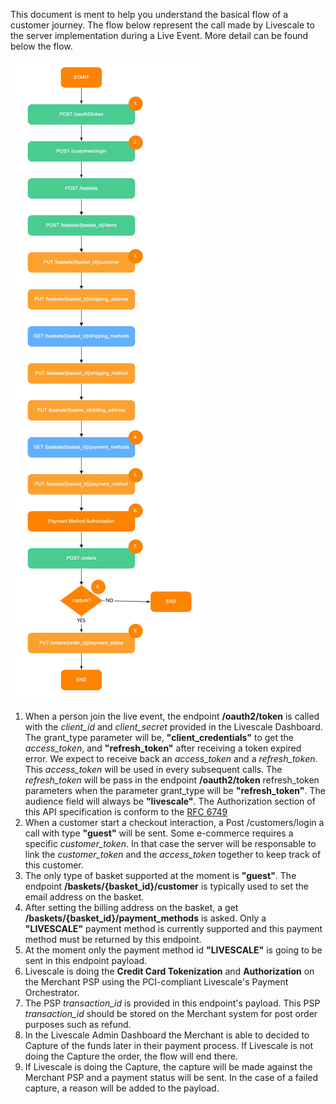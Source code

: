 This document is ment to help you understand the basical flow of a customer journey. The flow below represent the call made by Livescale to the server implementation during a Live Event. More detail can be found below the flow. 

![Livescale Shopping API Basic Flow](images/Livescale_Shopping_API_Basic_Flow.jpg)

1. When a person join the live event, the endpoint **/oauth2/token** is called with the *client_id* and *client_secret* provided in the Livescale Dashboard. The grant_type parameter will be, **"client_credentials"** to get the *access_token*, and **"refresh_token"** after receiving a token expired error. We expect to receive back an *access_token* and a *refresh_token*. This *access_token* will be used in every subsequent calls. The *refresh_token* will be pass in the endpoint **/oauth2/token** refresh_token parameters when the parameter grant_type will be **"refresh_token"**. The audience field will always be **"livescale"**. The Authorization section of this API specification is conform to the [RFC 6749](https://tools.ietf.org/html/rfc6749)
2. When a customer start a checkout interaction, a Post /customers/login a call with type **"guest"** will be sent. Some e-commerce requires a specific *customer_token*. In that case the server will be responsable to link the *customer_token* and the *access_token* together to keep track of this customer.
3. The only type of basket supported at the moment is **"guest"**. The endpoint **/baskets/{basket_id}/customer** is typically used to set the email address on the basket.
4. After setting the billing address on the basket, a get **/baskets/{basket_id}/payment_methods** is asked. Only a **"LIVESCALE"** payment method is currently supported and this payment method must be returned by this endpoint.
5. At the moment only the payment method id **"LIVESCALE"** is going to be sent in this endpoint payload.
6. Livescale is doing the **Credit Card Tokenization** and **Authorization** on the Merchant PSP using the PCI-compliant Livescale's Payment Orchestrator.
7. The PSP *transaction_id* is provided in this endpoint's payload. This PSP *transaction_id* should be stored on the Merchant system for post order purposes such as refund.
8. In the Livescale Admin Dashboard the Merchant is able to decided to Capture of the funds later in their payment process. If Livescale is not doing the Capture the order, the flow will end there.
9. If Livescale is doing the Capture, the capture will be made against the Merchant PSP and a payment status will be sent. In the case of a failed capture, a reason will be added to the payload.